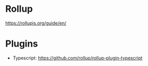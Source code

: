 # Rollup

https://rollupjs.org/guide/en/

# Plugins

- Typescript: https://github.com/rollup/rollup-plugin-typescript

